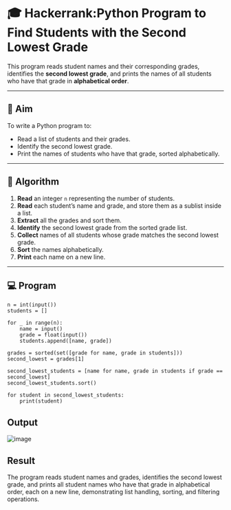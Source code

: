 # 🎓 Hackerrank:Python Program to Find Students with the Second Lowest Grade

This program reads student names and their corresponding grades, identifies the **second lowest grade**, and prints the names of all students who have that grade in **alphabetical order**.

---

## 🎯 Aim

To write a Python program to:
- Read a list of students and their grades.
- Identify the second lowest grade.
- Print the names of students who have that grade, sorted alphabetically.

---

## 🧠 Algorithm

1. **Read** an integer `n` representing the number of students.
2. **Read** each student’s name and grade, and store them as a sublist inside a list.
3. **Extract** all the grades and sort them.
4. **Identify** the second lowest grade from the sorted grade list.
5. **Collect** names of all students whose grade matches the second lowest grade.
6. **Sort** the names alphabetically.
7. **Print** each name on a new line.

---

## 💻  Program
    n = int(input())
    students = []
    
    for _ in range(n):
        name = input()
        grade = float(input())
        students.append([name, grade])
    
    grades = sorted(set([grade for name, grade in students]))
    second_lowest = grades[1]
    
    second_lowest_students = [name for name, grade in students if grade == second_lowest]
    second_lowest_students.sort()
    
    for student in second_lowest_students:
        print(student)

## Output
![image](https://github.com/user-attachments/assets/d30ee282-2365-436a-81e3-c8b568dc6164)

## Result
The program reads student names and grades, identifies the second lowest grade, and prints all student names who have that grade in alphabetical order, each on a new line, demonstrating list handling, sorting, and filtering operations.

